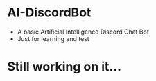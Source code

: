 # AI-DiscordBot
- A basic Artificial Intelligence Discord Chat Bot 
- Just for learning and test
# Still working on it...
